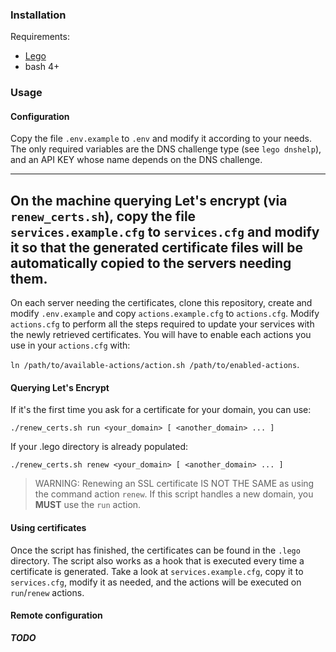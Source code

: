 ### Installation
Requirements:
- [Lego](https://github.com/go-acme/lego)
- bash 4+

### Usage
#### Configuration
Copy the file `.env.example` to `.env` and modify it according to your needs.
The only required variables are the DNS challenge type (see `lego dnshelp`), and
an API KEY whose name depends on the DNS challenge.

---
On the machine querying Let's encrypt (via `renew_certs.sh`), copy the file `services.example.cfg` to `services.cfg`
and modify it so that the generated certificate files will be automatically copied to the servers needing them.
---
On each server needing the certificates, clone this repository, create and modify `.env.example` and
copy `actions.example.cfg` to `actions.cfg`. Modify `actions.cfg` to perform all the steps required to update your
services with the newly retrieved certificates.
You will have to enable each actions you use in your `actions.cfg` with:

`ln /path/to/available-actions/action.sh /path/to/enabled-actions`.

#### Querying Let's Encrypt
If it's the first time you ask for a certificate for your domain, you can use:
```shell script
./renew_certs.sh run <your_domain> [ <another_domain> ... ]
```

If your .lego directory is already populated:
```shell script
./renew_certs.sh renew <your_domain> [ <another_domain> ... ]
```

> WARNING:
> Renewing an SSL certificate IS NOT THE SAME as using the command action `renew`.
> If this script handles a new domain, you **MUST** use the `run` action.

#### Using certificates
Once the script has finished, the certificates can be found in the `.lego` directory.
The script also works as a hook that is executed every time a certificate is generated.
Take a look at `services.example.cfg`, copy it to `services.cfg`, modify it as needed, and the actions will be
executed on `run`/`renew` actions.

#### Remote configuration
***TODO***